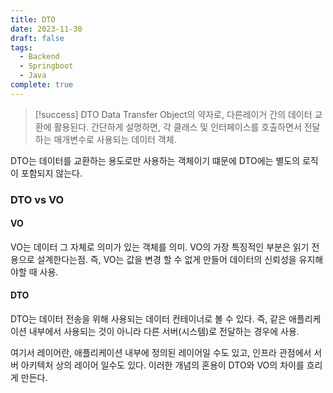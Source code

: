 ```yaml
---
title: DTO
date: 2023-11-30
draft: false
tags:
  - Backend
  - Springboot
  - Java
complete: true
---
```


> [!success] DTO
> Data Transfer Object의 약자로, 다른레이거 간의 데이터 교환에 활용된다. 간단하게 설명하면, 각 클래스 및 인터페이스를 호출하면서 전달하는 매개변수로 사용되는 데이터 객체.

DTO는 데이터를 교환하는 용도로만 사용하는 객체이기 떄문에 DTO에는 별도의 로직이 포함되지 않는다.

### DTO vs VO
#### VO
VO는 데이터 그 자체로 의미가 있는 객체를 의미. VO의 가장 특징적인 부분은 읽기 전용으로 설계한다는점. 즉, VO는 값을 변경 할 수 없게 만들어 데이터의 신뢰성을 유지해야할 때 사용.
#### DTO
DTO는 데이터 전송을 위해 사용되는 데이터 컨테이너로 볼 수 있다. 즉, 같은 애플리케이션 내부에서 사용되는 것이 아니라 다른 서버(시스템)로 전달하는 경우에 사용.

여기서 레이어란, 애플리케이션 내부에 정의된 레이어일 수도 있고, 인프라 관점에서 서버 아키텍처 상의 레이어 일수도 있다. 이러한 개념의 혼용이 DTO와 VO의 차이를 흐리게 만든다. 